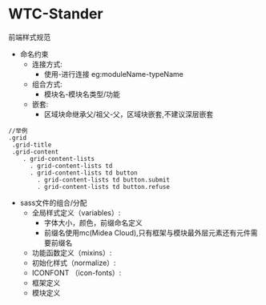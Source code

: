 # WTC-Stander
前端样式规范
* 命名约束
    * 连接方式:
        + 使用-进行连接 eg:moduleName-typeName
    * 组合方式:
        + 模块名-模块名类型/功能
    * 嵌套:
        + 区域块命继承父/祖父-父，区域块嵌套,不建议深层嵌套
````
//举例
.grid
 .grid-title
 .grid-content
    . grid-content-lists
      . grid-content-lists td
      . grid-content-lists td button
        . grid-content-lists td button.submit
        . grid-content-lists td button.refuse
````

* sass文件的组合/分配
    * 全局样式定义（variables）:  
        + 字体大小，颜色，前缀命名定义
        + 前缀名使用mc(Midea Cloud),只有框架与模块最外层元素还有元件需要前缀名    
    * 功能函数定义（mixins）:  
    * 初始化样式（normalize）:  
    * ICONFONT （icon-fonts）:
    * 框架定义
    * 模块定义

